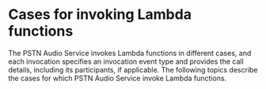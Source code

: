 # Cases for invoking Lambda functions<a name="invoking-Lambda"></a>

The PSTN Audio Service invokes Lambda functions in different cases, and each invocation specifies an invocation event type and provides the call details, including its participants, if applicable\. The following topics describe the cases for which PSTN Audio Service invoke Lambda functions\.